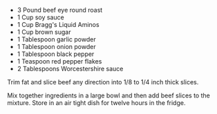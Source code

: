 * 3 Pound beef eye round roast
* 1 Cup soy sauce
* 1 Cup Bragg's Liquid Aminos
* 1 Cup brown sugar
* 1 Tablespoon garlic powder
* 1 Tablespoon onion powder
* 1 Tablespoon black pepper
* 1 Teaspoon red pepper flakes
* 2 Tablespoons Worcestershire sauce

Trim fat and slice beef any direction into 1/8 to 1/4 inch thick slices.

Mix together ingredients in a large bowl and then add beef slices to the mixture. Store in an air tight dish for twelve hours in the fridge.
